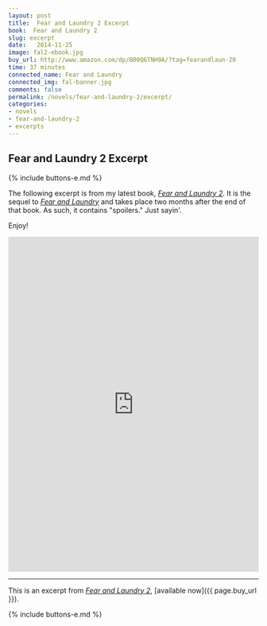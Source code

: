 ```yaml
---
layout: post
title:  Fear and Laundry 2 Excerpt
book:  Fear and Laundry 2
slug: excerpt
date:   2014-11-25
image: fal2-ebook.jpg
buy_url: http://www.amazon.com/dp/B00Q6TNH9A/?tag=fearandlaun-20
time: 37 minutes
connected_name: Fear and Laundry
connected_img: fal-banner.jpg
comments: false
permalink: /novels/fear-and-laundry-2/excerpt/
categories: 
- novels
- fear-and-laundry-2
- excerpts
---
```


## Fear and Laundry 2 Excerpt

{% include buttons-e.md %}

The following excerpt is from my latest book, [*Fear and Laundry 2*][about]. It is the sequel to [*Fear and Laundry*][fal] and takes place two months after the end of that book. As such, it contains "spoilers." Just sayin'.

Enjoy!

<iframe type="text/html" width="650" height="675" frameborder="0" allowfullscreen style="max-width:100%" src="https://read.amazon.com/kp/card?asin=B00Q6TNH9A&preview=inline&linkCode=kpe&ref_=cm_sw_r_kb_dp_cfBqFbW6MAEWX&tag=fearandlaun-20" ></iframe>

***

This is an excerpt from [*Fear and Laundry 2*][about], [available now]({{ page.buy_url }}).

{% include buttons-e.md %}

[fal]:/novels/fear-and-laundry/
[about]:/novels/fear-and-laundry-2/
[goodreads]:https://www.goodreads.com/book/show/24367903-fear-and-laundry-2
